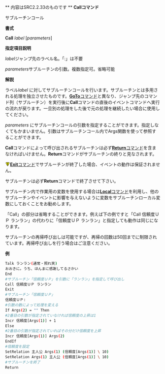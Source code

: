 ** 内容はSRC2.2.33のものです **
**Callコマンド**

サブルーチンコール

**書式**

**Call** *label* [*parameters*]

**指定項目説明**

*label*ジャンプ先のラベル名。「:」は不要

*parameters*サブルーチンの引数。複数指定可。省略可能

**解説**

ラベル*label* に対してサブルーチンコールを行います。サブルーチンとは多用される処理を独立させたものです。[**GoTo**コマンド](GoToコマンド.md)と異なり、ジャンプ先のコマンド列（サブルーチン）を実行後に**Call**コマンドの直後のイベントコマンドへ実行の流れが戻ります。一旦別の処理をした後で元の処理を継続したい場合に使用してください。

*parameters* にサブルーチンコールの引数を指定することができます。指定しなくてもかまいません。引数はサブルーチンコール内でArgs関数を使って参照することができます。

**Call**コマンドによって呼び出されるサブルーチンは必ず[**Return**コマンド](Returnコマンド.md)を含まなければいけません。**Return**コマンドがサブルーチンの終りと見なされます。

![](../images/bm0.gif)[**Exit**コマンド](Exitコマンド.md)でサブルーチンが終了した場合、イベントの動作は保証されません。

サブルーチンは必ず**Return**コマンドで終了させて下さい。

サブルーチン内で作業用の変数を使用する場合は[**Local**コマンド](Localコマンド.md)を利用し、他のサブルーチンやイベントに影響を与えないように変数をサブルーチンローカル変数にしておくことをお勧めします。

「Call」の部分は省略することができます。例えば下の例ですと「Call 信頼度ＵＰ ランラン」の代わりに「信頼度ＵＰ ランラン」と指定しても動作は同じになります。

サブルーチンの再帰呼び出しは可能ですが、再帰の回数は50回までに制限されています。再帰呼び出しを行う場合はご注意ください。

**例**
```sh
Talk ランラン(通常・照れ笑)
おおきに。うち、ほんまに感謝してるさかい
End
#サブルーチン「信頼度ＵＰ」を引数に「ランラン」を指定して呼び出し
Call 信頼度ＵＰ ランラン
Exit
#サブルーチン「信頼度ＵＰ」
信頼度ＵＰ:
#引数の数によって処理を変える
If Args(2) = "" Then
#2番目の引数が指定されていなければ信頼度の上昇は1
Incr 信頼度[Args(1)] + 1
Else
#2番目の引数が指定されていればその分だけ信頼度を上昇
Incr 信頼度[Args(1)] Args(2)
EndIf
#信頼度を設定
SetRelation 主人公 Args(1) (信頼度[Args(1)] \ 10)
SetRelation Args(1) 主人公 (信頼度[Args(1)] \ 10)
#サブルーチンを終了
Return
```

